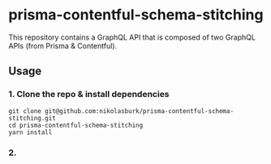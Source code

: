 # prisma-contentful-schema-stitching

This repository contains a GraphQL API that is composed of two GraphQL APIs (from Prisma & Contentful).

## Usage

### 1. Clone the repo & install dependencies

```
git clone git@github.com:nikolasburk/prisma-contentful-schema-stitching.git
cd prisma-contentful-schema-stitching
yarn install
```

### 2. 
